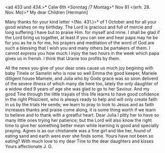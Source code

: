 <ad 433 und 434.>* Calw 6th <Sonntag /7 Montag>* Nov 81
 <(erh. 28. Nov. Mo)>*
My dear Children [Hermann]

Many thanks for your kind letter <(No. 431.)>* of 1 October and for all your good wishes on my birthday. The Lord is gracious and full of mercie and long suffering I have but to praise Him. for myself and mine. I shall be glad if the Lord bring us together, at least if you can see and hear papa may he be for you as he is for me, his prayers and meditation of the word of God are such a blessing that I wish you and many others be partakers of them. I cannot express you how much I injoy the two hours in the week which papa gives us in frensh. I think that Uranie too profits by them.

All the news you give of your dear ones cause us much joy begining with baby Tinele or Samelin who is now so well Emma the good keeper, Mariele dilligent house Mamele, and Julia who by Gods grace was so soon deliverd of the severe illness of which many die here too, lately the only daughter of a widow died 9 years of age she was glad to go to her Saviour. And my good Tine through the little trayals of this life learns to have good cofidence in the right Phisicient, who is always ready to help and will only create faith in us by the trials He sends; we learn to pray to look to Jesus and as faith increases thanks and praise come along, it is some thing worth if we learn to believe and to thank with a greatful heart. Dear Julia I pitty her to have so many little ones trying her patience; but the Lord will also know the right time to give her something better mean while learning is good and specially praying. Agnes is as our chistianele was a fine girl and like her, found of eating sand and earth were ever she finds some. Yours have not been so eating? With much love to my dear Tine to the dear daughters and kisses
 Yours affectionate J. G.
